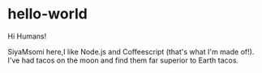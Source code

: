 # hello-world

Hi Humans!

SiyaMsomi here,I like Node.js and Coffeescript (that's what I'm made of!).
I've had tacos on the moon and find them far superior to Earth tacos.
